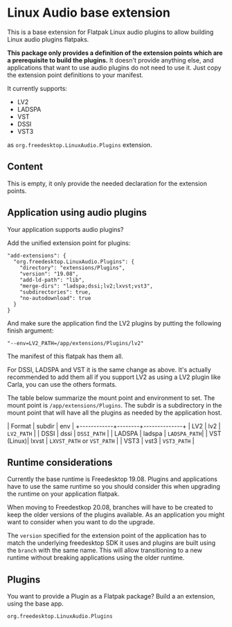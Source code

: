 Linux Audio base extension
==========================

This is a base extension for Flatpak Linux audio plugins to allow
building Linux audio plugins flatpaks.

**This package only provides a definition of the extension points which
are a prerequisite to build the plugins.** It doesn't provide anything
else, and applications that want to use audio plugins do not need to
use it. Just copy the extension point definitions to your manifest.

It currently supports:

- LV2
- LADSPA
- VST
- DSSI
- VST3

as `org.freedesktop.LinuxAudio.Plugins` extension.

Content
-------

This is empty, it only provide the needed declaration for the
extension points.

Application using audio plugins
-------------------------------

Your application supports audio plugins?

Add the unified extension point for plugins:
```
"add-extensions": {
  "org.freedesktop.LinuxAudio.Plugins": {
    "directory": "extensions/Plugins",
    "version": "19.08",
    "add-ld-path": "lib",
    "merge-dirs": "ladspa;dssi;lv2;lxvst;vst3",
    "subdirectories": true,
    "no-autodownload": true
  }
}
```

And make sure the application find the LV2 plugins by putting the
following finish argument:

```
"--env=LV2_PATH=/app/extensions/Plugins/lv2"
```

The manifest of this flatpak has them all.

For DSSI, LADSPA and VST it is the same change as above. It's actually
recommended to add them all if you support LV2 as using a LV2 plugin
like Carla, you can use the others formats.

The table below summarize the mount point and environment to set. The
mount point is `/app/extensions/Plugins`. The subdir is a subdirectory
in the mount point that will have all the plugins as needed by the
application host.


| Format     | subdir | env          |
+------------+--------+--------------+
| LV2        | lv2    | `LV2_PATH`   |
| DSSI       | dssi   | `DSSI_PATH`  |
| LADSPA     | ladspa | `LADSPA_PATH`|
| VST (Linux)| lxvst  | `LXVST_PATH` or `VST_PATH` |
| VST3       | vst3   | `VST3_PATH`  |

Runtime considerations
----------------------

Currently the base runtime is Freedesktop 19.08. Plugins and
applications have to use the same runtime so you should consider this
when upgrading the runtime on your application flatpak.

When moving to Freedestkop 20.08, branches will have to be created to
keep the older versions of the plugins available. As an application
you might want to consider when you want to do the upgrade.

The `version` specified for the extension point of the application has
to match the underlying freedesktop SDK it uses and plugins are built
using the `branch` with the same name. This will allow transitioning
to a new runtime without breaking applications using the older
runtime.

Plugins
-------

You want to provide a Plugin as a Flatpak package? Build a
an extension, using the base app.

`org.freedesktop.LinuxAudio.Plugins`
